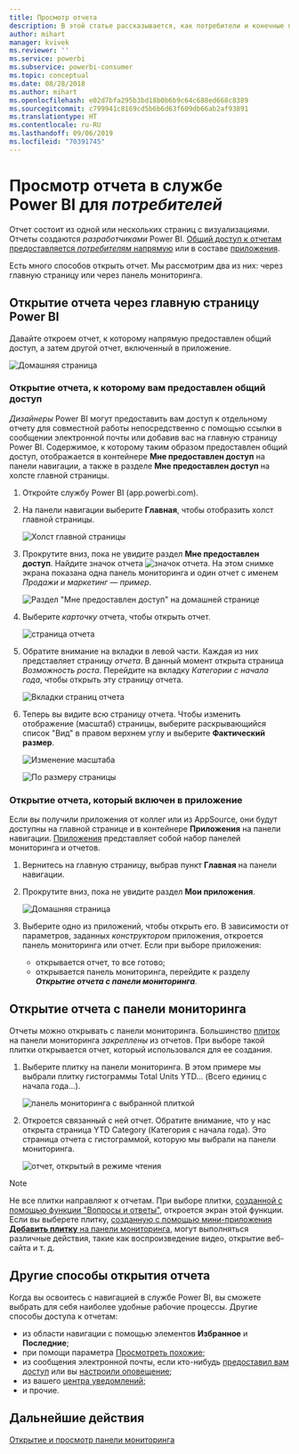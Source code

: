 ```yaml
---
title: Просмотр отчета
description: В этой статье рассказывается, как потребители и конечные пользователи Power BI могут открыть и просмотреть отчет Power BI.
author: mihart
manager: kvivek
ms.reviewer: ''
ms.service: powerbi
ms.subservice: powerbi-consumer
ms.topic: conceptual
ms.date: 08/28/2018
ms.author: mihart
ms.openlocfilehash: e02d7bfa295b3bd18b0b6b9c64c688ed668c8389
ms.sourcegitcommit: c799941c8169cd5b6b6d63f609db66ab2af93891
ms.translationtype: HT
ms.contentlocale: ru-RU
ms.lasthandoff: 09/06/2019
ms.locfileid: "70391745"
---
```

# <a name="view-a-report-in-the-power-bi-service-for-consumers"></a>Просмотр отчета в службе Power BI для *потребителей*
Отчет состоит из одной или нескольких страниц с визуализациями. Отчеты создаются *разработчиками* Power BI. [Общий доступ к отчетам предоставляется *потребителям* напрямую](end-user-shared-with-me.md) или в составе [приложения](end-user-apps.md). 

Есть много способов открыть отчет. Мы рассмотрим два из них: через главную страницу или через панель мониторинга. 

<!-- add art-->


## <a name="open-a-report-from-power-bi-home"></a>Открытие отчета через главную страницу Power BI
Давайте откроем отчет, к которому напрямую предоставлен общий доступ, а затем другой отчет, включенный в приложение.

   ![Домашняя страница](./media/end-user-report-open/power-bi-home-canvas.png)

### <a name="open-a-report-that-has-been-shared-with-you"></a>Открытие отчета, к которому вам предоставлен общий доступ
*Дизайнеры* Power BI могут предоставить вам доступ к отдельному отчету для совместной работы непосредственно с помощью ссылки в сообщении электронной почты или добавив вас на главную страницу Power BI. Содержимое, к которому таким образом предоставлен общий доступ, отображается в контейнере **Мне предоставлен доступ** на панели навигации, а также в разделе **Мне предоставлен доступ** на холсте главной страницы.

1. Откройте службу Power BI (app.powerbi.com).

2. На панели навигации выберите **Главная**, чтобы отобразить холст главной страницы.  

   ![Холст главной страницы](./media/end-user-report-open/power-bi-select-home-new.png)
   
3. Прокрутите вниз, пока не увидите раздел **Мне предоставлен доступ**. Найдите значок отчета ![значок отчета](./media/end-user-report-open/power-bi-report-icon.png). На этом снимке экрана показана одна панель мониторинга и один отчет с именем *Продажи и маркетинг — пример*. 
   
   ![Раздел "Мне предоставлен доступ" на домашней странице](./media/end-user-report-open/power-bi-shared-new.png)

4. Выберите *карточку* отчета, чтобы открыть отчет.

   ![страница отчета](./media/end-user-report-open/power-bi-open.png)

5. Обратите внимание на вкладки в левой части.  Каждая из них представляет страницу *отчета*. В данный момент открыта страница *Возможность роста*. Перейдите на вкладку *Категории с начала года*, чтобы открыть эту страницу отчета. 

   ![Вкладки страниц отчета](./media/end-user-report-open/power-bi-ytd.png)

6. Теперь вы видите всю страницу отчета. Чтобы изменить отображение (масштаб) страницы, выберите раскрывающийся список "Вид" в правом верхнем углу и выберите **Фактический размер**.

   ![Изменение масштаба](./media/end-user-report-open/power-bi-fit-new.png)

   ![По размеру страницы](./media/end-user-report-open/power-bi-actual.png)

### <a name="open-a-report-that-is-part-of-an-app"></a>Открытие отчета, который включен в приложение
Если вы получили приложения от коллег или из AppSource, они будут доступны на главной странице и в контейнере **Приложения** на панели навигации. [Приложения](end-user-apps.md) представляет собой набор панелей мониторинга и отчетов.

1. Вернитесь на главную страницу, выбрав пункт **Главная** на панели навигации.

7. Прокрутите вниз, пока не увидите раздел **Мои приложения**.

   ![Домашняя страница](./media/end-user-report-open/power-bi-my-apps.png)

8. Выберите одно из приложений, чтобы открыть его. В зависимости от параметров, заданных *конструктором* приложения, откроется панель мониторинга или отчет. Если при выборе приложения:
    - открывается отчет, то все готово;
    - открывается панель мониторинга, перейдите к разделу ***Открытие отчета с панели мониторинга***.


## <a name="open-a-report-from-a-dashboard"></a>Открытие отчета с панели мониторинга
Отчеты можно открывать с панели мониторинга. Большинство [плиток](end-user-tiles.md) на панели мониторинга *закреплены* из отчетов. При выборе такой плитки открывается отчет, который использовался для ее создания. 

1. Выберите плитку на панели мониторинга. В этом примере мы выбрали плитку гистограммы Total Units YTD... (Всего единиц с начала года...).

    ![панель мониторинга с выбранной плиткой](./media/end-user-report-open/power-bi-dashboard.png)

2.  Откроется связанный с ней отчет. Обратите внимание, что у нас открыта страница YTD Category (Категория с начала года). Это страница отчета с гистограммой, которую мы выбрали на панели мониторинга.

    ![отчет, открытый в режиме чтения](./media/end-user-report-open/power-bi-report-tabs.png)

> [!NOTE]
> Не все плитки направляют к отчетам. При выборе плитки, [созданной с помощью функции "Вопросы и ответы"](end-user-q-and-a.md), откроется экран этой функции. Если вы выберете плитку, [созданную с помощью мини-приложения **Добавить плитку** на панели мониторинга](../service-dashboard-add-widget.md), могут выполняться различные действия, такие как воспроизведение видео, открытие веб-сайта и т. д.  


##  <a name="still-more-ways-to-open-a-report"></a>Другие способы открытия отчета
Когда вы освоитесь с навигацией в службе Power BI, вы сможете выбрать для себя наиболее удобные рабочие процессы. Другие способы доступа к отчетам:
- из области навигации с помощью элементов **Избранное** и **Последние**;    
- при помощи параметра [Просмотреть похожие](end-user-related.md);    
- из сообщения электронной почты, если кто-нибудь [предоставил вам доступ](../service-share-reports.md) или вы [настроили оповещение](end-user-alerts.md);    
- из вашего [центра уведомлений](end-user-notification-center.md);    
- и прочие.

## <a name="next-steps"></a>Дальнейшие действия
[Открытие и просмотр панели мониторинга](end-user-dashboard-open.md)

